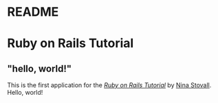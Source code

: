 # README

# Ruby on Rails Tutorial

## "hello, world!"

This is the first application for the
[*Ruby on Rails Tutorial*](https://www.railstutorial.org/)
by [Nina Stovall](stovall.nina@gmail.com/). Hello, world!
